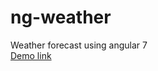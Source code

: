 # ng-weather
Weather forecast using angular 7 <br>
<a href="https://deepkarmakar.github.io/ng-weather" target="_blank">Demo link</a>
